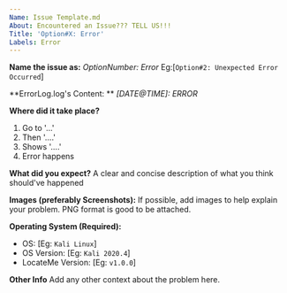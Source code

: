 ```yaml
---
Name: Issue Template.md
About: Encountered an Issue??? TELL US!!!
Title: 'Option#X: Error'
Labels: Error
---
```


**Name the issue as:** _OptionNumber: Error_ Eg:[`Option#2: Unexpected Error Occurred`]

**ErrorLog.log's Content: **
_[DATE@TIME]: ERROR_

**Where did it take place?**
1. Go to '...'
2. Then '....'
3. Shows '....'
4. Error happens

**What did you expect?**
A clear and concise description of what you think should've happened

**Images (preferably Screenshots):**
If possible, add images to help explain your problem. PNG format is good to be attached.

**Operating System (Required):**
 - OS: [Eg: `Kali Linux`]
 - OS Version: [Eg: `Kali 2020.4`]
 - LocateMe Version: [Eg: `v1.0.0`]

**Other Info**
Add any other context about the problem here.
